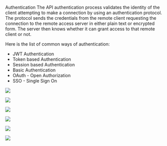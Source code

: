 Authentication
The API authentication process validates the identity of the client attempting to make a connection by using an authentication protocol. The protocol sends the credentials from the remote client requesting the connection to the remote access server in either plain text or encrypted form. The server then knows whether it can grant access to that remote client or not.

Here is the list of common ways of authentication:

- JWT Authentication
- Token based Authentication
- Session based Authentication
- Basic Authentication
- OAuth - Open Authorization
- SSO - Single Sign On

![](https://roadmap.sh/guides/oauth.png)

![](https://roadmap.sh/guides/sso.png)

![](https://roadmap.sh/guides/jwt-authentication.png)

![](https://roadmap.sh/guides/token-authentication.png)

![](https://roadmap.sh/guides/session-authentication.png)

![](https://roadmap.sh/guides/basic-authentication.png)